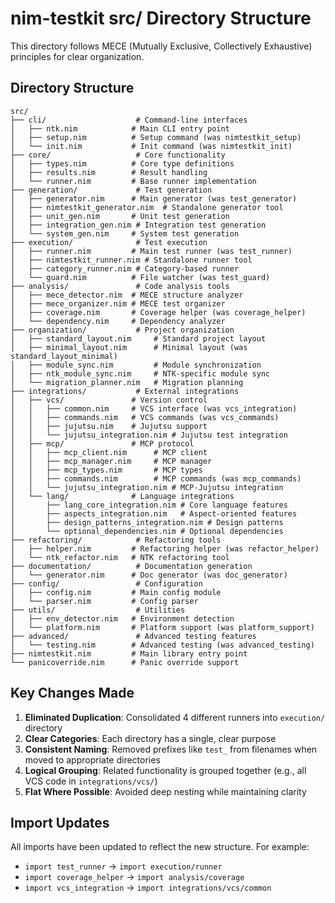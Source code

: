 # nim-testkit src/ Directory Structure

This directory follows MECE (Mutually Exclusive, Collectively Exhaustive) principles for clear organization.

## Directory Structure

```
src/
├── cli/                    # Command-line interfaces
│   ├── ntk.nim            # Main CLI entry point
│   ├── setup.nim          # Setup command (was nimtestkit_setup)
│   └── init.nim           # Init command (was nimtestkit_init)
├── core/                   # Core functionality
│   ├── types.nim          # Core type definitions
│   ├── results.nim        # Result handling
│   └── runner.nim         # Base runner implementation
├── generation/             # Test generation
│   ├── generator.nim      # Main generator (was test_generator)
│   ├── nimtestkit_generator.nim  # Standalone generator tool
│   ├── unit_gen.nim       # Unit test generation
│   ├── integration_gen.nim # Integration test generation
│   └── system_gen.nim     # System test generation
├── execution/              # Test execution
│   ├── runner.nim         # Main test runner (was test_runner)
│   ├── nimtestkit_runner.nim # Standalone runner tool
│   ├── category_runner.nim # Category-based runner
│   └── guard.nim          # File watcher (was test_guard)
├── analysis/               # Code analysis tools
│   ├── mece_detector.nim  # MECE structure analyzer
│   ├── mece_organizer.nim # MECE test organizer
│   ├── coverage.nim       # Coverage helper (was coverage_helper)
│   └── dependency.nim     # Dependency analyzer
├── organization/           # Project organization
│   ├── standard_layout.nim     # Standard project layout
│   ├── minimal_layout.nim      # Minimal layout (was standard_layout_minimal)
│   ├── module_sync.nim         # Module synchronization
│   ├── ntk_module_sync.nim     # NTK-specific module sync
│   └── migration_planner.nim   # Migration planning
├── integrations/           # External integrations
│   ├── vcs/               # Version control
│   │   ├── common.nim     # VCS interface (was vcs_integration)
│   │   ├── commands.nim   # VCS commands (was vcs_commands)
│   │   ├── jujutsu.nim    # Jujutsu support
│   │   └── jujutsu_integration.nim # Jujutsu test integration
│   ├── mcp/               # MCP protocol
│   │   ├── mcp_client.nim      # MCP client
│   │   ├── mcp_manager.nim     # MCP manager
│   │   ├── mcp_types.nim       # MCP types
│   │   ├── commands.nim        # MCP commands (was mcp_commands)
│   │   └── jujutsu_integration.nim # MCP-Jujutsu integration
│   └── lang/              # Language integrations
│       ├── lang_core_integration.nim # Core language features
│       ├── aspects_integration.nim   # Aspect-oriented features
│       ├── design_patterns_integration.nim # Design patterns
│       └── optional_dependencies.nim # Optional dependencies
├── refactoring/            # Refactoring tools
│   ├── helper.nim         # Refactoring helper (was refactor_helper)
│   └── ntk_refactor.nim   # NTK refactoring tool
├── documentation/          # Documentation generation
│   └── generator.nim      # Doc generator (was doc_generator)
├── config/                 # Configuration
│   ├── config.nim         # Main config module
│   └── parser.nim         # Config parser
├── utils/                  # Utilities
│   ├── env_detector.nim   # Environment detection
│   └── platform.nim       # Platform support (was platform_support)
├── advanced/               # Advanced testing features
│   └── testing.nim        # Advanced testing (was advanced_testing)
├── nimtestkit.nim         # Main library entry point
└── panicoverride.nim      # Panic override support
```

## Key Changes Made

1. **Eliminated Duplication**: Consolidated 4 different runners into `execution/` directory
2. **Clear Categories**: Each directory has a single, clear purpose
3. **Consistent Naming**: Removed prefixes like `test_` from filenames when moved to appropriate directories
4. **Logical Grouping**: Related functionality is grouped together (e.g., all VCS code in `integrations/vcs/`)
5. **Flat Where Possible**: Avoided deep nesting while maintaining clarity

## Import Updates

All imports have been updated to reflect the new structure. For example:
- `import test_runner` → `import execution/runner`
- `import coverage_helper` → `import analysis/coverage`
- `import vcs_integration` → `import integrations/vcs/common`